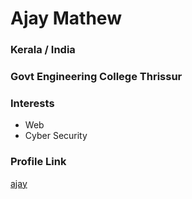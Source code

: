 # Ajay Mathew

### Kerala / India

### Govt Engineering College Thrissur

### Interests

- Web 
- Cyber Security

### Profile Link

[ajay](https://www.github.com/ajay007-E)
